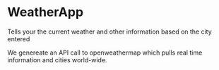 # WeatherApp
Tells your the current weather and other information based on the city entered

We genereate an API call to openweathermap which pulls real time information and cities world-wide.
